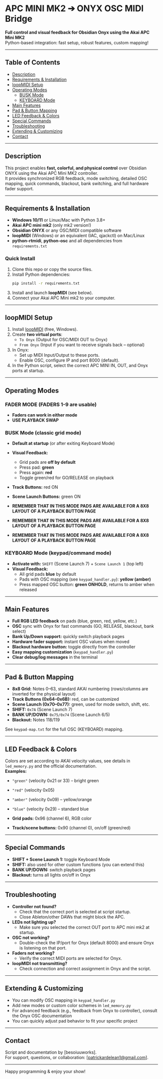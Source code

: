 # APC MINI MK2 ➔ ONYX OSC MIDI Bridge

**Full control and visual feedback for Obsidian Onyx using the Akai APC Mini MK2**  
Python-based integration: fast setup, robust features, custom mapping!

---

## Table of Contents

- [Description](#description)
- [Requirements & Installation](#requirements--installation)
- [loopMIDI Setup](#loopmidi-setup)
- [Operating Modes](#operating-modes)
  - [BUSK Mode](#busk-mode)
  - [KEYBOARD Mode](#keyboard-mode)
- [Main Features](#main-features)
- [Pad & Button Mapping](#pad--button-mapping)
- [LED Feedback & Colors](#led-feedback--colors)
- [Special Commands](#special-commands)
- [Troubleshooting](#troubleshooting)
- [Extending & Customizing](#extending--customizing)
- [Contact](#contact)

---

## Description

This project enables **fast, colorful, and physical control** over Obsidian ONYX using the Akai APC Mini MK2 controller.  
It provides synchronized RGB feedback, mode switching, detailed OSC mapping, quick commands, blackout, bank switching, and full hardware fader support.

---

## Requirements & Installation

- **Windows 10/11** or Linux/Mac with Python 3.8+
- **Akai APC mini mk2** (only mk2 version!)
- **Obsidian ONYX** or any OSC/MIDI compatible software
- **loopMIDI** (Windows) or an equivalent (IAC, qjackctl) on Mac/Linux
- **python-rtmidi**, **python-osc** and all dependencies from `requirements.txt`

### Quick Install

1. Clone this repo or copy the source files.
2. Install Python dependencies:
    ```bash
    pip install -r requirements.txt
    ```
3. Install and launch **loopMIDI** (see below).
4. Connect your Akai APC Mini mk2 to your computer.

---

## loopMIDI Setup

1. Install [loopMIDI](https://www.tobias-erichsen.de/software/loopmidi.html) (free, Windows).
2. Create **two virtual ports**:
   - `To Onyx` (Output for OSC/MIDI OUT to Onyx)
   - `From Onyx` (Input if you want to receive signals back – optional)
3. In Onyx:  
   - Set up MIDI Input/Output to these ports.
   - Enable OSC, configure IP and port 8000 (default).
4. In the Python script, select the correct APC MINI IN, OUT, and Onyx ports at startup.

---

## Operating Modes

### FADER MODE (FADERS 1-9 are usable)
 
- **Faders can work in either mode**
- **USE PLAYBACK SWAP**

### BUSK Mode (classic grid mode)
- **Default at startup** (or after exiting Keyboard Mode)
- **Visual Feedback:**
    - Grid pads are **off by default**
    - Press pad: **green**
    - Press again: **red**
    - Toggle green/red for GO/RELEASE on playback
- **Track Buttons:** red ON
- **Scene Launch Buttons:** green ON

- **REMEMBER THAT IN THIS MODE PADS ARE AVAILABLE FOR A 8X8 LAYOUT OF A PLAYBACK BUTTON PAGE**
- **REMEMBER THAT IN THIS MODE PADS ARE AVAILABLE FOR A 8X8 LAYOUT OF A PLAYBACK BUTTON PAGE**
- **REMEMBER THAT IN THIS MODE PADS ARE AVAILABLE FOR A 8X8 LAYOUT OF A PLAYBACK BUTTON PAGE**

### KEYBOARD Mode (keypad/command mode)
- **Activate with:** `SHIFT` (Scene Launch 7) + `Scene Launch 1` (top left)
- **Visual Feedback:**
    - All grid pads **blue** by default
    - Pads with OSC mapping (see `keypad_handler.py`): **yellow (amber)**
    - Press mapped OSC button: **green ONHOLD**, returns to amber when released

---

## Main Features

- **Full RGB LED feedback** on pads (blue, green, red, yellow, etc.)
- **OSC** sync with Onyx for fast commands (GO, RELEASE, blackout, bank select)
- **Bank Up/Down support:** quickly switch playback pages
- **Hardware fader support:** instant OSC values when moved
- **Blackout hardware button:** toggle directly from the controller
- **Easy mapping customization** (`keypad_handler.py`)
- **Clear debug/log messages** in the terminal

---

## Pad & Button Mapping

- **8x8 Grid:** Notes 0–63, standard AKAI numbering (rows/columns are inverted for the physical layout)
- **Track Buttons (0x64–0x6B):** red, can be customized
- **Scene Launch (0x70–0x77):** green, used for mode switch, shift, etc.
- **SHIFT:** `0x7A` (Scene Launch 7)
- **BANK UP/DOWN:** `0x75/0x74` (Scene Launch 6/5)
- **Blackout:** Notes 118/119

See `keypad-map.txt` for the full OSC (KEYBOARD) mapping.

---

## LED Feedback & Colors

Colors are set according to AKAI velocity values, see details in `led_memory.py` and the official documentation.  
**Examples:**
- `"green"` (velocity 0x21 or 33) – bright green
- `"red"` (velocity 0x05)
- `"amber"` (velocity 0x09) – yellow/orange
- `"blue"` (velocity 0x29) – standard blue

- **Grid pads:** 0x96 (channel 6), RGB color
- **Track/scene buttons:** 0x90 (channel 0), on/off (green/red)

---

## Special Commands

- **SHIFT + Scene Launch 1:** toggle Keyboard Mode
- **SHIFT:** also used for other custom functions (you can extend this)
- **BANK UP/DOWN:** switch playback pages
- **Blackout:** turns all lights on/off in Onyx

---

## Troubleshooting

- **Controller not found?**  
  - Check that the correct port is selected at script startup.
  - Close Ableton/other DAWs that might block the APC.
- **LEDs not lighting up?**  
  - Make sure you selected the correct OUT port to APC mini mk2 at startup.
- **OSC not working?**  
  - Double-check the IP/port for Onyx (default 8000) and ensure Onyx is listening on that port.
- **Faders not working?**  
  - Verify the correct MIDI ports are selected for Onyx.
- **loopMIDI not transmitting?**  
  - Check connection and correct assignment in Onyx and the script.

---

## Extending & Customizing

- You can modify OSC mapping in `keypad_handler.py`
- Add new modes or custom color schemes in `led_memory.py`
- For advanced feedback (e.g., feedback from Onyx to controller), consult the Onyx OSC documentation
- You can quickly adjust pad behavior to fit your specific project

---

## Contact

Script and documentation by [besoiuuworks].  
For support, questions, or collaboration: [patrickardelean1@gmail.com].

---

Happy programming & enjoy your show!
